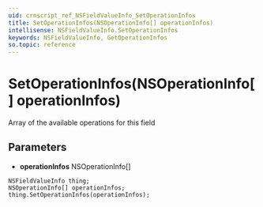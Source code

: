 ```yaml
---
uid: crmscript_ref_NSFieldValueInfo_SetOperationInfos
title: SetOperationInfos(NSOperationInfo[] operationInfos)
intellisense: NSFieldValueInfo.SetOperationInfos
keywords: NSFieldValueInfo, GetOperationInfos
so.topic: reference
---
```


# SetOperationInfos(NSOperationInfo[] operationInfos)

Array of the available operations for this field

## Parameters

* **operationInfos** NSOperationInfo[]

```crmscript
NSFieldValueInfo thing;
NSOperationInfo[] operationInfos;
thing.SetOperationInfos(operationInfos);
```

